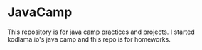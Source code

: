 # JavaCamp
This repository is for java camp practices and projects.
I started kodlama.io's java camp and this repo is for homeworks.
